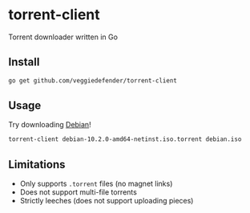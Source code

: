 # torrent-client

Torrent downloader written in Go

## Install

```sh
go get github.com/veggiedefender/torrent-client
```

## Usage
Try downloading [Debian](https://cdimage.debian.org/debian-cd/current/amd64/bt-cd/#indexlist)!

```sh
torrent-client debian-10.2.0-amd64-netinst.iso.torrent debian.iso
```

## Limitations
* Only supports `.torrent` files (no magnet links)
* Does not support multi-file torrents
* Strictly leeches (does not support uploading pieces)
